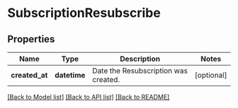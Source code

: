 # SubscriptionResubscribe

## Properties
Name | Type | Description | Notes
------------ | ------------- | ------------- | -------------
**created_at** | **datetime** | Date the Resubscription was created. | [optional] 

[[Back to Model list]](../README.md#documentation-for-models) [[Back to API list]](../README.md#documentation-for-api-endpoints) [[Back to README]](../README.md)



